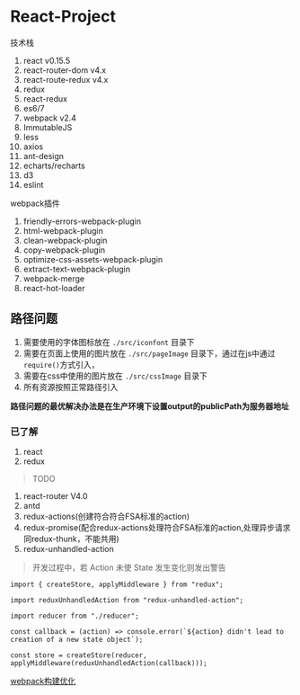 # React-Project

技术栈

1. react v0.15.5
2. react-router-dom v4.x
3. react-route-redux v4.x
4. redux
5. react-redux
6. es6/7
7. webpack v2.4
8. ImmutableJS
9. less
10. axios
11. ant-design
12. echarts/recharts
13. d3
14. eslint

webpack插件
1. friendly-errors-webpack-plugin
2. html-webpack-plugin
3. clean-webpack-plugin
4. copy-webpack-plugin
5. optimize-css-assets-webpack-plugin
6. extract-text-webpack-plugin
7. webpack-merge
8. react-hot-loader

 ## 路径问题
 1. 需要使用的字体图标放在 ``./src/iconfont`` 目录下
 2. 需要在页面上使用的图片放在 ``./src/pageImage`` 目录下，通过在js中通过``require()``方式引入，
 3. 需要在css中使用的图片放在 ``./src/cssImage`` 目录下
 4. 所有资源按照正常路径引入
 
 **路径问题的最优解决办法是在生产环境下设置output的publicPath为服务器地址**

### 已了解
1. react
2. redux

> TODO
1. react-router V4.0
2. antd
3. redux-actions(创建符合符合FSA标准的action)
4. redux-promise(配合redux-actions处理符合FSA标准的action,处理异步请求同redux-thunk，不能共用)
5. redux-unhandled-action
> 开发过程中，若 Action 未使 State 发生变化则发出警告
````
import { createStore, applyMiddleware } from "redux";

import reduxUnhandledAction from "redux-unhandled-action";

import reducer from "./reducer";

const callback = (action) => console.error(`${action} didn't lead to creation of a new state object`);

const store = createStore(reducer, applyMiddleware(reduxUnhandledAction(callback)));
  ````

[ webpack构建优化 ](https://github.com/dwqs/blog/issues/52)
